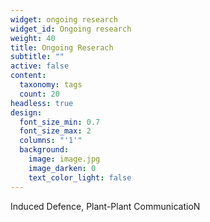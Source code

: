 ```yaml
---
widget: ongoing research
widget_id: Ongoing research
weight: 40
title: Ongoing Reserach
subtitle: ""
active: false
content:
  taxonomy: tags
  count: 20
headless: true
design:
  font_size_min: 0.7
  font_size_max: 2
  columns: "'1'"
  background:
    image: image.jpg
    image_darken: 0
    text_color_light: false
---
```

Induced Defence, Plant-Plant CommunicatioN